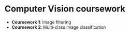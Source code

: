 # Computer Vision coursework

- **Coursework 1**: Image filtering
- **Coursework 2**: Multi-class image classification
